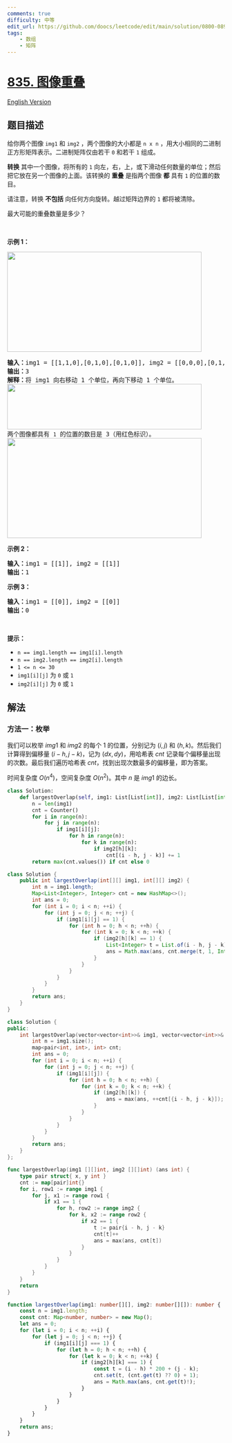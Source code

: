 ```yaml
---
comments: true
difficulty: 中等
edit_url: https://github.com/doocs/leetcode/edit/main/solution/0800-0899/0835.Image%20Overlap/README.md
tags:
    - 数组
    - 矩阵
---
```


# [835. 图像重叠](https://leetcode.cn/problems/image-overlap)

[English Version](/solution/0800-0899/0835.Image%20Overlap/README_EN.md)

## 题目描述

<!-- 这里写题目描述 -->

<p>给你两个图像 <code>img1</code> 和 <code>img2</code> ，两个图像的大小都是 <code>n x n</code> ，用大小相同的二进制正方形矩阵表示。二进制矩阵仅由若干 <code>0</code> 和若干 <code>1</code> 组成。</p>

<p><strong>转换</strong> 其中一个图像，将所有的 <code>1</code> 向左，右，上，或下滑动任何数量的单位；然后把它放在另一个图像的上面。该转换的 <strong>重叠</strong> 是指两个图像 <strong>都</strong> 具有 <code>1</code> 的位置的数目。</p>

<div class="original__bRMd">
<div>
<p>请注意，转换 <strong>不包括</strong> 向任何方向旋转。越过矩阵边界的 <code>1</code> 都将被清除。</p>

<p>最大可能的重叠数量是多少？</p>

<p>&nbsp;</p>

<p><strong>示例 1：</strong></p>
<img alt="" src="https://fastly.jsdelivr.net/gh/doocs/leetcode@main/solution/0800-0899/0835.Image%20Overlap/images/overlap1.jpg" style="width: 450px; height: 231px;" />
<pre>
<strong>输入：</strong>img1 = [[1,1,0],[0,1,0],[0,1,0]], img2 = [[0,0,0],[0,1,1],[0,0,1]]
<strong>输出：</strong>3
<strong>解释：</strong>将 img1 向右移动 1 个单位，再向下移动 1 个单位。
<img alt="" src="https://fastly.jsdelivr.net/gh/doocs/leetcode@main/solution/0800-0899/0835.Image%20Overlap/images/overlap_step1.jpg" style="width: 450px; height: 105px;" />
两个图像都具有 <code>1</code> 的位置的数目是 3（用红色标识）。
<img alt="" src="https://fastly.jsdelivr.net/gh/doocs/leetcode@main/solution/0800-0899/0835.Image%20Overlap/images/overlap_step2.jpg" style="width: 450px; height: 231px;" />
</pre>

<p><strong>示例 2：</strong></p>

<pre>
<strong>输入：</strong>img1 = [[1]], img2 = [[1]]
<strong>输出：</strong>1
</pre>

<p><strong>示例 3：</strong></p>

<pre>
<strong>输入：</strong>img1 = [[0]], img2 = [[0]]
<strong>输出：</strong>0
</pre>

<p>&nbsp;</p>

<p><strong>提示：</strong></p>

<ul>
	<li><code>n == img1.length == img1[i].length</code></li>
	<li><code>n == img2.length == img2[i].length</code></li>
	<li><code>1 &lt;= n &lt;= 30</code></li>
	<li><code>img1[i][j]</code> 为 <code>0</code> 或 <code>1</code></li>
	<li><code>img2[i][j]</code> 为 <code>0</code> 或 <code>1</code></li>
</ul>
</div>
</div>

## 解法

### 方法一：枚举

我们可以枚举 $img1$ 和 $img2$ 的每个 $1$ 的位置，分别记为 $(i, j)$ 和 $(h, k)$。然后我们计算得到偏移量 $(i - h, j - k)$，记为 $(dx, dy)$，用哈希表 $cnt$ 记录每个偏移量出现的次数。最后我们遍历哈希表 $cnt$，找到出现次数最多的偏移量，即为答案。

时间复杂度 $O(n^4)$，空间复杂度 $O(n^2)$。其中 $n$ 是 $img1$ 的边长。

<!-- tabs:start -->

```python
class Solution:
    def largestOverlap(self, img1: List[List[int]], img2: List[List[int]]) -> int:
        n = len(img1)
        cnt = Counter()
        for i in range(n):
            for j in range(n):
                if img1[i][j]:
                    for h in range(n):
                        for k in range(n):
                            if img2[h][k]:
                                cnt[(i - h, j - k)] += 1
        return max(cnt.values()) if cnt else 0
```

```java
class Solution {
    public int largestOverlap(int[][] img1, int[][] img2) {
        int n = img1.length;
        Map<List<Integer>, Integer> cnt = new HashMap<>();
        int ans = 0;
        for (int i = 0; i < n; ++i) {
            for (int j = 0; j < n; ++j) {
                if (img1[i][j] == 1) {
                    for (int h = 0; h < n; ++h) {
                        for (int k = 0; k < n; ++k) {
                            if (img2[h][k] == 1) {
                                List<Integer> t = List.of(i - h, j - k);
                                ans = Math.max(ans, cnt.merge(t, 1, Integer::sum));
                            }
                        }
                    }
                }
            }
        }
        return ans;
    }
}
```

```cpp
class Solution {
public:
    int largestOverlap(vector<vector<int>>& img1, vector<vector<int>>& img2) {
        int n = img1.size();
        map<pair<int, int>, int> cnt;
        int ans = 0;
        for (int i = 0; i < n; ++i) {
            for (int j = 0; j < n; ++j) {
                if (img1[i][j]) {
                    for (int h = 0; h < n; ++h) {
                        for (int k = 0; k < n; ++k) {
                            if (img2[h][k]) {
                                ans = max(ans, ++cnt[{i - h, j - k}]);
                            }
                        }
                    }
                }
            }
        }
        return ans;
    }
};
```

```go
func largestOverlap(img1 [][]int, img2 [][]int) (ans int) {
	type pair struct{ x, y int }
	cnt := map[pair]int{}
	for i, row1 := range img1 {
		for j, x1 := range row1 {
			if x1 == 1 {
				for h, row2 := range img2 {
					for k, x2 := range row2 {
						if x2 == 1 {
							t := pair{i - h, j - k}
							cnt[t]++
							ans = max(ans, cnt[t])
						}
					}
				}
			}
		}
	}
	return
}
```

```ts
function largestOverlap(img1: number[][], img2: number[][]): number {
    const n = img1.length;
    const cnt: Map<number, number> = new Map();
    let ans = 0;
    for (let i = 0; i < n; ++i) {
        for (let j = 0; j < n; ++j) {
            if (img1[i][j] === 1) {
                for (let h = 0; h < n; ++h) {
                    for (let k = 0; k < n; ++k) {
                        if (img2[h][k] === 1) {
                            const t = (i - h) * 200 + (j - k);
                            cnt.set(t, (cnt.get(t) ?? 0) + 1);
                            ans = Math.max(ans, cnt.get(t)!);
                        }
                    }
                }
            }
        }
    }
    return ans;
}
```

<!-- tabs:end -->

<!-- end -->
